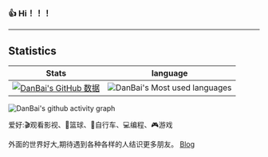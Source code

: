 ### 👍 Hi！！！
---

## Statistics
 Stats | language
--- | --- 
[![DanBai's GitHub 数据](https://github-readme-stats.vercel.app/api?username=Bibooo25730)]() | ![DanBai's Most used languages](https://github-readme-stats.vercel.app/api/top-langs/?username=Bibooo25730&layout=compact&hide_border=true&langs_count=10)

![DanBai's github activity graph](https://activity-graph.herokuapp.com/graph?username=Bibooo25730&theme=react-dark)

爱好:🎬观看影视、🏀篮球、🚴自行车、💻编程、🎮游戏

外面的世界好大,期待遇到各种各样的人结识更多朋友。
[Blog](https://bibooo.top)
